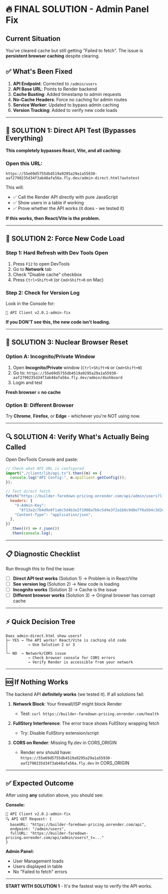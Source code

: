 # 🔥 FINAL SOLUTION - Admin Panel Fix

## Current Situation

You've cleared cache but still getting "Failed to fetch". The issue is **persistent browser caching** despite clearing.

## ✅ What's Been Fixed

1. **API Endpoint**: Corrected to `/admin/users`
2. **API Base URL**: Points to Render backend
3. **Cache Busting**: Added timestamp to admin requests
4. **No-Cache Headers**: Force no caching for admin routes
5. **Service Worker**: Updated to bypass admin caching
6. **Version Tracking**: Added to verify new code loads

---

## 🚀 SOLUTION 1: Direct API Test (Bypasses Everything)

**This completely bypasses React, Vite, and all caching:**

### Open this URL:

```
https://55e69d5755db4519a9295a29a1a55930-aaf2790235d34f3ab48afa56a.fly.dev/admin-direct.html?autotest
```

This will:

- ✅ Call the Render API directly with pure JavaScript
- ✅ Show users in a table if working
- ✅ Prove whether the API works (it does - we tested it)

**If this works, then React/Vite is the problem.**

---

## 🔄 SOLUTION 2: Force New Code Load

### Step 1: Hard Refresh with Dev Tools Open

1. Press `F12` to open DevTools
2. Go to **Network** tab
3. Check "Disable cache" checkbox
4. Press `Ctrl+Shift+R` (or `Cmd+Shift+R` on Mac)

### Step 2: Check for Version Log

Look in the Console for:

```
🔧 API Client v2.0.1-admin-fix
```

**If you DON'T see this, the new code isn't loading.**

---

## 🧹 SOLUTION 3: Nuclear Browser Reset

### Option A: Incognito/Private Window

1. Open **Incognito/Private** window (`Ctrl+Shift+N` or `Cmd+Shift+N`)
2. Go to: `https://55e69d5755db4519a9295a29a1a55930-aaf2790235d34f3ab48afa56a.fly.dev/admin/dashboard`
3. Login and test

**Fresh browser = no cache**

### Option B: Different Browser

Try **Chrome**, **Firefox**, or **Edge** - whichever you're NOT using now.

---

## 🔍 SOLUTION 4: Verify What's Actually Being Called

Open DevTools Console and paste:

```javascript
// Check what API URL is configured
import("./client/lib/api.ts").then((m) => {
  console.log("API Config:", m.apiClient.getConfig());
});

// Test direct fetch
fetch("https://builder-faredown-pricing.onrender.com/api/admin/users?limit=1", {
  headers: {
    "X-Admin-Key":
      "8f13a2c7b4d9e0f1a6c5d4b3e2f1908a7b6c5d4e3f2a1b0c9d8e7f6a5b4c3d2e1",
    "Content-Type": "application/json",
  },
})
  .then((r) => r.json())
  .then(console.log);
```

---

## 📋 Diagnostic Checklist

Run through this to find the issue:

- [ ] **Direct API test works** (Solution 1) → Problem is in React/Vite
- [ ] **See version log** (Solution 2) → New code is loading
- [ ] **Incognito works** (Solution 3) → Cache is the issue
- [ ] **Different browser works** (Solution 3) → Original browser has corrupt cache

---

## ⚡ Quick Decision Tree

```
Does admin-direct.html show users?
├─ YES → The API works! React/Vite is caching old code
│         → Use Solution 2 or 3
│
└─ NO  → Network/CORS issue
          → Check browser console for CORS errors
          → Verify Render is accessible from your network
```

---

## 🆘 If Nothing Works

The backend API **definitely works** (we tested it). If all solutions fail:

1. **Network Block**: Your firewall/ISP might block Render
   - Test: `curl https://builder-faredown-pricing.onrender.com/health`
2. **FullStory Interference**: The error trace shows FullStory wrapping fetch
   - Try: Disable FullStory extension/script

3. **CORS on Render**: Missing fly.dev in CORS_ORIGIN
   - Render env should have: `https://55e69d5755db4519a9295a29a1a55930-aaf2790235d34f3ab48afa56a.fly.dev` in CORS_ORIGIN

---

## ✅ Expected Outcome

After using **any** solution above, you should see:

**Console:**

```
🔧 API Client v2.0.1-admin-fix
🔍 API GET Request: {
  baseURL: "https://builder-faredown-pricing.onrender.com/api",
  endpoint: "/admin/users",
  fullURL: "https://builder-faredown-pricing.onrender.com/api/admin/users?_t=..."
}
```

**Admin Panel:**

- User Management loads
- Users displayed in table
- No "Failed to fetch" errors

---

**START WITH SOLUTION 1** - It's the fastest way to verify the API works.
